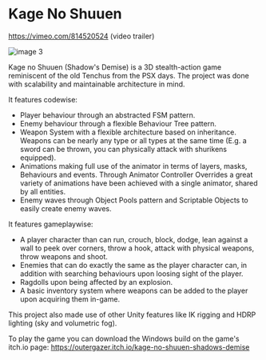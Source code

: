 # Kage No Shuuen

https://vimeo.com/814520524 (video trailer)

![image 3](https://user-images.githubusercontent.com/71871620/230915125-a4170bee-cb97-4571-a2f3-2683df3572af.png)


Kage no Shuuen (Shadow's Demise) is a 3D stealth-action game reminiscent of the old Tenchus from the PSX days.
The project was done with scalability and maintainable architecture in mind. 

It features codewise:
- Player behaviour through an abstracted FSM pattern.
- Enemy behaviour through a flexible Behaviour Tree pattern.
- Weapon System with a flexible architecture based on inheritance. Weapons can be nearly any type or all types at the same time (E.g. a sword can be thrown, you can physically attack with shurikens equipped).
- Animations making full use of the animator in terms of layers, masks, Behaviours and events. Through Animator Controller Overrides a great variety of animations have been achieved with a single animator, shared by all entities.
- Enemy waves through Object Pools pattern and Scriptable Objects to easily create enemy waves.

It features gameplaywise:
- A player character than can run, crouch, block, dodge, lean against a wall to peek over corners, throw a hook, attack with physical weapons, throw weapons and shoot.
- Enemies that can do exactly the same as the player character can, in addition with searching behaviours upon loosing sight of the player.
- Ragdolls upon being affected by an explosion.
- A basic inventory system where weapons can be added to the player upon acquiring them in-game.

This project also made use of other Unity features like IK rigging and HDRP lighting (sky and volumetric fog).

To play the game you can download the Windows build on the game's itch.io page: https://outergazer.itch.io/kage-no-shuuen-shadows-demise
